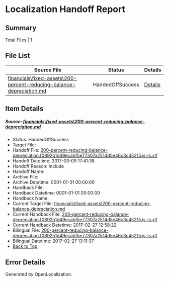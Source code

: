 # <a name='report-top'></a> Localization Handoff Report

## Summary
 Total Files | 1

## File List
 Source File | Status | Details 
 ----------- | ------ | ------- 
 [financials\fixed-assets\200-percent-reducing-balance-depreciation.md](https://github.com/OpenLocalizationTestOrg/AX-Docs-Sandbox/blob/5f3bce1c1a1b7ee6732ab57cad422663ba576794/financials/fixed-assets/200-percent-reducing-balance-depreciation.md) | HandedOffSuccess | [Details](#83bf685ff7820dad85152b1f2bab1eccf1ea92be2691)

## Item Details
##### <a name='83bf685ff7820dad85152b1f2bab1eccf1ea92be2691'></a> Source: [financials\fixed-assets\200-percent-reducing-balance-depreciation.md](https://github.com/OpenLocalizationTestOrg/AX-Docs-Sandbox/blob/5f3bce1c1a1b7ee6732ab57cad422663ba576794/financials/fixed-assets/200-percent-reducing-balance-depreciation.md)
* Status: HandedOffSuccess
* Target File: 
* Handoff File: [200-percent-reducing-balance-depreciation.f0892b1d49ecabf5e77307a2514d5e46c3c45215.is-is.xlf](https://github.com/OpenLocalizationTestOrg/AX-Docs-Sandbox.handoff/blob/9409c0e58cf8576f88543fcd4821b0d0919239c8/ol-handoff/OpenLocalizationTestOrg/AX-Docs-Sandbox.is-is/master/basic/200-percent-reducing-balance-depreciation.f0892b1d49ecabf5e77307a2514d5e46c3c45215.is-is.xlf)
* Handoff Datetime: 2017-03-09 17:41:38
* Handoff Reason: Include
* Handoff Name: 
* Archive File: 
* Archive Datetime: 0001-01-01 00:00:00
* Handback File: 
* Handback Datetime: 0001-01-01 00:00:00
* Handback Name: 
* Current Target File: [financials\fixed-assets\200-percent-reducing-balance-depreciation.md](https://github.com/OpenLocalizationTestOrg/AX-Docs-Sandbox.is-is/blob/17fcd5de6c923c5c2c347437724c4796e36d32b2/financials/fixed-assets/200-percent-reducing-balance-depreciation.md)
* Current Handback File: [200-percent-reducing-balance-depreciation.f0892b1d49ecabf5e77307a2514d5e46c3c45215.is-is.xlf](https://github.com/OpenLocalizationTestOrg/AX-Docs-Sandbox.handback/blob/0d9dd5e7082137ea1c85e4fb66c263a54615e6ec/ol-handback/OpenLocalizationTestOrg/AX-Docs-Sandbox.is-is/master/basic/200-percent-reducing-balance-depreciation.f0892b1d49ecabf5e77307a2514d5e46c3c45215.is-is.xlf)
* Current Handback Datetime: 2017-02-27 12:58:22
* Bilingual File: [200-percent-reducing-balance-depreciation.f0892b1d49ecabf5e77307a2514d5e46c3c45215.is-is.xlf](https://github.com/OpenLocalizationTestOrg/AX-Docs-Sandbox.handback/blob/0d9dd5e7082137ea1c85e4fb66c263a54615e6ec/ol-handback/OpenLocalizationTestOrg/AX-Docs-Sandbox.is-is/master/basic/200-percent-reducing-balance-depreciation.f0892b1d49ecabf5e77307a2514d5e46c3c45215.is-is.xlf)
* Bilingual Datetime: 2017-02-27 13:11:37
* [Back to Top](#report-top)


## Error Details

Generated by OpenLocalization.
